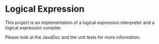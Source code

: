 # Logical Expression #

This project is an implementation of a logical expression interpreter and a
logical expression compiler.

Please look at the JavaDoc and the unit tests for more information.

